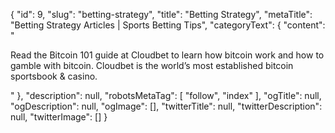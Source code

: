 {
    "id": 9,
    "slug": "betting-strategy",
    "title": "Betting Strategy",
    "metaTitle": "Betting Strategy Articles | Sports Betting Tips",
    "categoryText": {
        "content": "<p>Read the Bitcoin 101 guide at Cloudbet to learn how bitcoin work and how to gamble with bitcoin. Cloudbet is the world’s most established bitcoin sportsbook &amp; casino.</p>"
    },
    "description": null,
    "robotsMetaTag": [
        "follow",
        "index"
    ],
    "ogTitle": null,
    "ogDescription": null,
    "ogImage": [],
    "twitterTitle": null,
    "twitterDescription": null,
    "twitterImage": []
}
